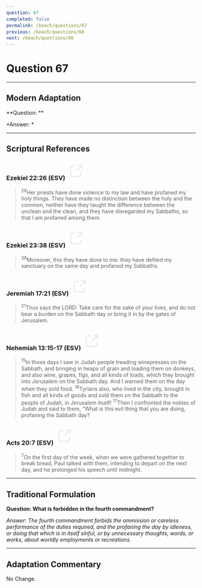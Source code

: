 ```yaml
---
question: 67
completed: false
permalink: /keach/questions/67
previous: /keach/questions/66
next: /keach/questions/68
---
```

# Question 67

---
## Modern Adaptation
**Question: **

*Answer: *

---
## Scriptural References
### Ezekiel 22:26 (ESV) <a href="https://biblegateway.com/passage/?search=Ezekiel+22%3A26&version=ESV"><img src="/assets/svg/link.svg"/></a>
> <sup>26</sup>Her priests have done violence to my law and have profaned my holy things. They have made no distinction between the holy and the common, neither have they taught the difference between the unclean and the clean, and they have disregarded my Sabbaths, so that I am profaned among them.

### Ezekiel 23:38 (ESV) <a href="https://biblegateway.com/passage/?search=Ezekiel+23%3A38&version=ESV"><img src="/assets/svg/link.svg"/></a>
> <sup>38</sup>Moreover, this they have done to me: they have defiled my sanctuary on the same day and profaned my Sabbaths.

### Jeremiah 17:21 (ESV) <a href="https://biblegateway.com/passage/?search=Jeremiah+17%3A21&version=ESV"><img src="/assets/svg/link.svg"/></a>
> <sup>21</sup>Thus says the LORD: Take care for the sake of your lives, and do not bear a burden on the Sabbath day or bring it in by the gates of Jerusalem.

### Nehemiah 13:15-17 (ESV) <a href="https://biblegateway.com/passage/?search=Nehemiah+13%3A15-17&version=ESV"><img src="/assets/svg/link.svg"/></a>
> <sup>15</sup>In those days I saw in Judah people treading winepresses on the Sabbath, and bringing in heaps of grain and loading them on donkeys, and also wine, grapes, figs, and all kinds of loads, which they brought into Jerusalem on the Sabbath day. And I warned them on the day when they sold food.
> <sup>16</sup>Tyrians also, who lived in the city, brought in fish and all kinds of goods and sold them on the Sabbath to the people of Judah, in Jerusalem itself!
> <sup>17</sup>Then I confronted the nobles of Judah and said to them, “What is this evil thing that you are doing, profaning the Sabbath day?

### Acts 20:7 (ESV) <a href="https://biblegateway.com/passage/?search=Acts+20%3A7&version=ESV"><img src="/assets/svg/link.svg"/></a>
> <sup>7</sup>On the first day of the week, when we were gathered together to break bread, Paul talked with them, intending to depart on the next day, and he prolonged his speech until midnight.


---
## Traditional Formulation
**Question: What is forbidden in the fourth commandment?**

*Answer: The fourth commandment forbids the ommission or careless performance of the duties required, and the profaning the day by idleness, or doing that which is in itself sinful, or by unnecessary thoughts, words, or works, about worldly employments or recreations.*

---
## Adaptation Commentary
No Change.